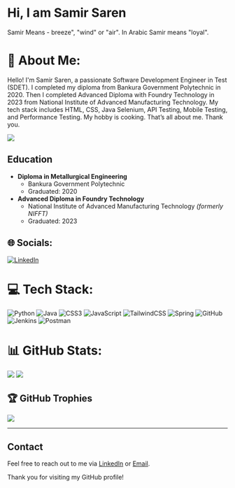 # Hi, I am Samir Saren
<!--
**Address:** Bankura, West Bengal
-->
Samir Means - breeze", "wind" or "air". In Arabic Samir means  "loyal".
  
# 💫 About Me: 
Hello! I'm Samir Saren, a passionate Software Development Engineer in Test (SDET). I completed my diploma from Bankura Government Polytechnic in 2020. Then I completed Advanced Diploma with Foundry Technology in 2023 from National Institute of Advanced Manufacturing Technology. My tech stack includes HTML, CSS, Java Selenium, API Testing, Mobile Testing, and Performance Testing. My hobby is cooking. That’s all about me. Thank you.

[![](https://visitcount.itsvg.in/api?id=artsamir&icon=0&color=12)](https://visitcount.itsvg.in)

## Education

- **Diploma in Metallurgical Engineering**
  - Bankura Government Polytechnic
  - Graduated: 2020
- **Advanced Diploma in Foundry Technology**
  - National Institute of Advanced Manufacturing Technology *(formerly NIFFT)*
  - Graduated: 2023


## 🌐 Socials:
[![LinkedIn](https://img.shields.io/badge/LinkedIn-%230077B5.svg?logo=linkedin&logoColor=white)](https://linkedin.com/in/artsamir) 

# 💻 Tech Stack:
![Python](https://img.shields.io/badge/python-3670A0?style=for-the-badge&logo=python&logoColor=ffdd54) ![Java](https://img.shields.io/badge/java-%23ED8B00.svg?style=for-the-badge&logo=openjdk&logoColor=white) ![CSS3](https://img.shields.io/badge/css3-%231572B6.svg?style=for-the-badge&logo=css3&logoColor=white) ![JavaScript](https://img.shields.io/badge/javascript-%23323330.svg?style=for-the-badge&logo=javascript&logoColor=%23F7DF1E) ![TailwindCSS](https://img.shields.io/badge/tailwindcss-%2338B2AC.svg?style=for-the-badge&logo=tailwind-css&logoColor=white) ![Spring](https://img.shields.io/badge/spring-%236DB33F.svg?style=for-the-badge&logo=spring&logoColor=white) ![GitHub](https://img.shields.io/badge/github-%23121011.svg?style=for-the-badge&logo=github&logoColor=white) ![Jenkins](https://img.shields.io/badge/jenkins-%232C5263.svg?style=for-the-badge&logo=jenkins&logoColor=white) ![Postman](https://img.shields.io/badge/Postman-FF6C37?style=for-the-badge&logo=postman&logoColor=white)
# 📊 GitHub Stats:
<img src="https://github-readme-stats.vercel.app/api?username=artsamir&theme=dark&hide_border=true&include_all_commits=false&count_private=false" />
<img src="https://github-readme-streak-stats.herokuapp.com/?user=artsamir&theme=dark&hide_border=true" />
<!--
<img src="https://github-readme-stats.vercel.app/api/top-langs/?username=artsamir&theme=dark&hide_border=false&include_all_commits=false&count_private=false&layout=compact" />
-->
<!--
![](https://github-readme-stats.vercel.app/api/top-langs/?username=artsamir&theme=dark&hide_border=false&include_all_commits=false&count_private=false&layout=compact)
-->

## 🏆 GitHub Trophies
![](https://github-profile-trophy.vercel.app/?username=artsamir&theme=radical&no-frame=false&no-bg=true&margin-w=4)

<!--
### ✍️ Random Dev Quote
![](https://quotes-github-readme.vercel.app/api?type=horizontal&theme=radical)
-->

---


<!-- Proudly created with GPRM ( https://gprm.itsvg.in ) -->



## Contact

Feel free to reach out to me via [LinkedIn](https://www.linkedin.com/in/artsamir/) or [Email](mailto:samirsaren@hotmail.com).

Thank you for visiting my GitHub profile!

